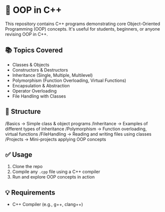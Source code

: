 # 🧠 OOP in C++

This repository contains C++ programs demonstrating core Object-Oriented Programming (OOP) concepts. It's useful for students, beginners, or anyone revising OOP in C++.

## 📚 Topics Covered
- Classes & Objects
- Constructors & Destructors
- Inheritance (Single, Multiple, Multilevel)
- Polymorphism (Function Overloading, Virtual Functions)
- Encapsulation & Abstraction
- Operator Overloading
- File Handling with Classes

## 📁 Structure
/Basics -> Simple class & object programs
/Inheritance -> Examples of different types of inheritance
/Polymorphism -> Function overloading, virtual functions
/FileHandling -> Reading and writing files using classes
/Projects -> Mini-projects applying OOP concepts

## ✅ Usage
1. Clone the repo  
2. Compile any `.cpp` file using a C++ compiler  
3. Run and explore OOP concepts in action  

## 💡 Requirements
- C++ Compiler (e.g., g++, clang++)
